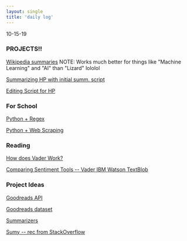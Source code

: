 ```yaml
---
layout: single
title: 'daily log'
---
```


10-15-19

### PROJECTS!!

[Wikipedia summaries](https://danielcaraway.github.io/html/HW2_summarization_v2_wikipedia.html)
NOTE: Works much better for things like "Machine Learning" and "AI" than "Lizard" lololol

[Summarizing HP with initial summ. script](https://danielcaraway.github.io/html/HW2_summarization_vHP.html)

[Editing Script for HP](https://danielcaraway.github.io/html/HW2_summarization_HP.html)

### For School

[Python + Regex](https://danielcaraway.github.io/html/python-regular-expression.html)

[Python + Web Scraping](https://danielcaraway.github.io/html/python-web-crawling-example.html)

### Reading

[How does Vader Work?](https://stackoverflow.com/questions/40325980/how-is-the-vader-compound-polarity-score-calculated-in-python-nltk)

[Comparing Sentiment Tools -- Vader IBM Watson TextBlob](https://medium.com/@Intellica.AI/vader-ibm-watson-or-textblob-which-is-better-for-unsupervised-sentiment-analysis-db4143a39445)

### Project Ideas

[Goodreads API](https://www.goodreads.com/api)

[Goodreads dataset](https://www.kaggle.com/jealousleopard/goodreadsbooks)

[Summarizers](https://stackoverflow.com/questions/5479333/summarize-text-or-simplify-text)

[Sumy -- rec from StackOverflow](https://github.com/miso-belica/sumy)